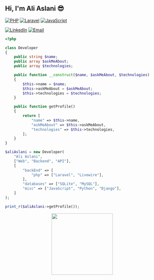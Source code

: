 <h2> Hi, I'm Ali Aslani 😎</h2>


[![PHP](https://img.shields.io/badge/-PHP-777BB4?style=flat-square&logo=php&logoColor=white)](https://github.com/aliaslanii)
[![Laravel](https://img.shields.io/badge/-Laravel-FF2D20?style=flat-square&logo=laravel&logoColor=white)](https://github.com/aliaslanii)
[![JavaScript](https://img.shields.io/badge/-JavaScript-F7DF1E?style=flat-square&logo=javascript&logoColor=black)](https://github.com/aliaslanii)


<p align="center">

  [![LinkedIn](https://img.shields.io/badge/-Ali%20Aslani-blue?style=flat-square&logo=linkedin&logoColor=white)](https://www.linkedin.com/in/ali-aslani-39352b248/)
  [![Email](https://img.shields.io/badge/-aliaslani1727@gmail.com-D14836?style=flat-square&logo=gmail&logoColor=white)](mailto:aliaslani1727@gmail.com)

</p>



```php
<?php

class Developer
{
    public string $name;
    public array $askMeAbout;
    public array $technologies;

    public function __construct($name, $askMeAbout, $technologies)
    {
        $this->name = $name;
        $this->askMeAbout = $askMeAbout;
        $this->technologies = $technologies;
    }

    public function getProfile()
    {
        return [
            "name" => $this->name,
            "askMeAbout" => $this->askMeAbout,
            "technologies" => $this->technologies,
        ];
    }
}

$aliAslani = new Developer(
    "Ali Aslani",
    ["Web", "Backend", "API"],
    [
        "backEnd" => [
            "php" => ["Laravel", "Livewire"],
        ],
        "databases" => ["SQLite", "MySQL"],
        "misc" => ["JavaScript", "Python", "Django"],
    ]
);

print_r($aliAslani->getProfile());

```
<div align="center">
    <a href="https://github.com/aliaslanii">
      <img height=200 src="https://github-readme-stats.vercel.app/api/top-langs/?username=aliaslanii&hide=c%23,powershell,Mathematica,Ruby,Objective-C,Objective-C%2b%2b,Cuda,blade&title_color=61dafb&text_color=ffffff&icon_color=61dafb&bg_color=20232a&langs_count=8&layout=compact&border_color=61dafb&hide_border=true&size_weight=0.5&count_weight=10
      " />
    </a>
</div>  
